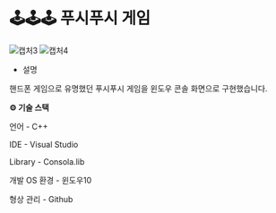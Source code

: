 # 🕹🕹🕹 푸시푸시 게임
![캡처3](https://user-images.githubusercontent.com/57929751/107194201-16016a80-6a33-11eb-9857-702dfea23315.PNG)
![캡처4](https://user-images.githubusercontent.com/57929751/107194206-169a0100-6a33-11eb-8f4b-bb323951685d.PNG)

- 설명

핸드폰 게임으로 유명했던 푸시푸시 게임을 윈도우 콘솔 화면으로 구현했습니다.

**⚙ 기술 스택**

언어 - C++

IDE - Visual Studio

Library - Consola.lib

개발 OS 환경 - 윈도우10

형상 관리 - Github

